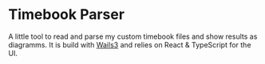 # Timebook Parser

A little tool to read and parse my custom timebook files and show results as diagramms. It is build with [Wails3](https://v3.wails.io/) and relies on React & TypeScript for the UI.
